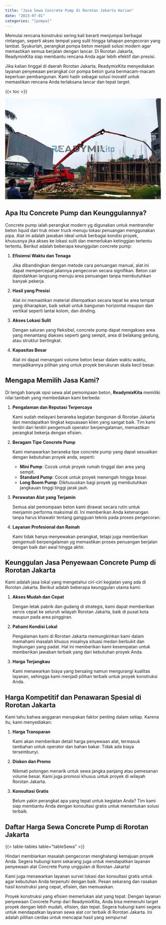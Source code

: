 ```yaml
---
title: "Jasa Sewa Concrete Pump di Rorotan Jakarta Harian"
date: "2023-07-01"
categories: "[pompa]"
---
```


Memulai rencana konstruksi sering kali berarti menjumpai berbagai rintangan, seperti akses tempat yang sulit hingga tahapan pengecoran yang lambat. Syukurlah, perangkat pompa beton menjadi solusi modern agar memastikan semua berjalan dengan lancar. Di Rorotan Jakarta, ReadymixKita siap membantu rencana Anda agar lebih efektif dan presisi.

Jika kalian tinggal di daerah Rorotan Jakarta, ReadymixKita menyediakan layanan penyewaan perangkat cor pompa beton guna bermacam-macam keperluan pembangunan. Kami hadir sebagai solusi inovatif untuk memastikan rencana Anda terlaksana lancar dan tepat target.

{{< toc >}}

![Jasa Sewa Concrete Pump di Rorotan Jakarta Harian](/images/pompa/sewa-pompa-16.jpg)

## Apa Itu Concrete Pump dan Keunggulannya?

Concrete pump ialah perangkat modern yg digunakan untuk mentransfer beton liquid dari truk mixer truck menuju lokasi penuangan menggunakan pipa. Alat ini adalah jawaban ideal untuk berbagai kondisi proyek, khususnya jika akses ke lokasi sulit dan memerlukan ketinggian tertentu tertentu. Berikut adalah beberapa keunggulan concrete pump:

1. **Efisiensi Waktu dan Tenaga**

   Jika dibandingkan dengan metode cara penuangan manual, alat ini dapat mempercepat jalannya pengecoran secara signifikan. Beton cair dipindahkan langsung menuju area penuangan tanpa membutuhkan banyak pekerja.

2. **Hasil yang Presisi**

   Alat ini memastikan material ditempatkan secara tepat ke area tempat yang diharapkan, baik sekali untuk bangunan horizontal maupun dan vertikal seperti lantai kolom, dan dinding.

3. **Akses Lokasi Sulit**

   Dengan saluran yang fleksibel, concrete pump dapat mengakses area yang menantang diakses seperti gang sempit, area di belakang gedung, atau struktur bertingkat.

4. **Kapasitas Besar**

   Alat ini dapat menangani volume beton besar dalam waktu waktu, menjadikannya pilihan yang untuk proyek berukuran skala kecil besar.

## Mengapa Memilih Jasa Kami?

Di tengah banyak opsi sewa alat pemompaan beton, **ReadymixKita** memiliki nilai tambah yang membedakan kami berbeda:

1. **Pengalaman dan Reputasi Terpercaya**

   Kami sudah melayani beraneka kegiatan bangunan di Rorotan Jakarta dan mendapatkan tingkat kepuasaan klien yang sangat baik. Tim kami terdiri dari terdiri pengemudi operator berpengalaman, memastikan perangkat bekerja dengan efisien.

2. **Beragam Tipe Concrete Pump**

   Kami menawarkan beraneka tipe concrete pump yang dapat sesuaikan dengan kebutuhan proyek anda, seperti:
   - **Mini Pump**: Cocok untuk proyek rumah tinggal dan area yang sempit.
   - **Standard Pump**: Cocok untuk proyek menengah hingga besar.
   - **Long Boom Pump**: Dikhususkan bagi proyek yg membutuhkan jangkauan tinggi tinggi jarak jauh.

3. **Perawatan Alat yang Terjamin**

   Semua alat pemompaan beton kami dirawat secara rutin untuk menjamin performa maksimal di. Ini memberikan Anda ketenangan tanpa harus khawatir tentang gangguan teknis pada proses pengecoran.

4. **Layanan Profesional dan Ramah**

   Kami tidak hanya menyewakan perangkat, tetapi juga memberikan pengemudi berpengalaman yg memastikan proses penuangan berjalan dengan baik dari awal hingga akhir.

## Keunggulan Jasa Penyewaan Concrete Pump di Rorotan Jakarta

Kami adalah jasa lokal yang mengetahui ciri-ciri kegiatan yang ada di Rorotan Jakarta. Berikut adalah beberapa keunggulan utama kami:

1. **Akses Mudah dan Cepat**

   Dengan letak pabrik dan gudang di strategis, kami dapat memberikan servis cepat ke seluruh wilayah Rorotan Jakarta, baik di pusat kota maupun pada area pinggiran.

2. **Pahami Kondisi Lokal**

   Pengalaman kami di Rorotan Jakarta memungkinkan kami dalam memahami masalah khusus misalnya situasi medan berbukit dan lingkungan yang padat. Hal ini memberikan kami kesempatan untuk memberikan jawaban terbaik yang dari kebutuhan proyek Anda.

3. **Harga Terjangkau**

   Kami menawarkan biaya yang bersaing namun mengurangi kualitas layanan, sehingga kami menjadi pilihan terbaik untuk proyek konstruksi Anda.

## Harga Kompetitif dan Penawaran Spesial di Rorotan Jakarta

Kami tahu bahwa anggaran merupakan faktor penting dalam setiap. Karena itu, kami menyediakan:

1. **Harga Transparan**

   Kami akan memberikan detail harga penyewaan alat, termasuk tambahan untuk operator dan bahan bakar. Tidak ada biaya tersembunyi.

2. **Diskon dan Promo**

   Nikmati potongan menarik untuk sewa jangka panjang atau pemesanan volume besar. Kami juga promosi khusus untuk proyek di wilayah Rorotan Jakarta.

3. **Konsultasi Gratis**

   Belum yakin perangkat apa yang tepat untuk kegiatan Anda? Tim kami siap membantu Anda dengan konsultasi gratis untuk menentukan solusi terbaik.

## Daftar Harga Sewa Concrete Pump di Rorotan Jakarta

{{< table-tables table="tableSewa" >}}

Hindari membiarkan masalah pengecoran menghalangi kemajuan proyek Anda. Segera hubungi kami sekarang juga untuk mendapatkan layanan penyewaan alat Concrete Pump unggulan di Rorotan Jakarta!

Kami juga menawarkan layanan survei lokasi dan konsultasi gratis untuk agar kebutuhan Anda terpenuhi dengan baik. Pesan sekarang dan rasakan hasil konstruksi yang cepat, efisien, dan memuaskan.

Proyek konstruksi yang efisien memerlukan alat yang tepat. Dengan layanan penyewaan Concrete Pump dari ReadymixKita, Anda bisa memenuhi target proyek dengan lebih mudah, efisien, dan tepat. Segera hubungi kami segera untuk mendapatkan layanan sewa alat cor terbaik di Rorotan Jakarta. Ini adalah pilihan cerdas untuk mencapai hasil yang sempurna!